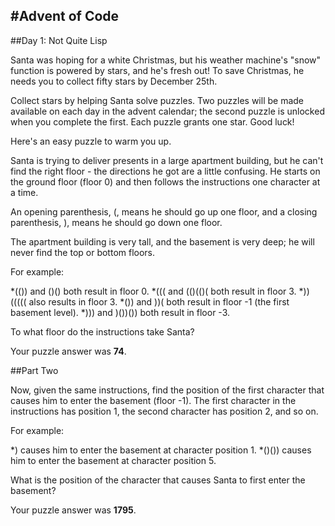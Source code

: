 #Advent of Code
---
##Day 1: Not Quite Lisp

Santa was hoping for a white Christmas, but his weather machine's "snow" function is powered by stars, and he's fresh out! To save Christmas, he needs you to collect fifty stars by December 25th.

Collect stars by helping Santa solve puzzles. Two puzzles will be made available on each day in the advent calendar; the second puzzle is unlocked when you complete the first. Each puzzle grants one star. Good luck!

Here's an easy puzzle to warm you up.

Santa is trying to deliver presents in a large apartment building, but he can't find the right floor - the directions he got are a little confusing. He starts on the ground floor (floor 0) and then follows the instructions one character at a time.

An opening parenthesis, (, means he should go up one floor, and a closing parenthesis, ), means he should go down one floor.

The apartment building is very tall, and the basement is very deep; he will never find the top or bottom floors.

For example:

*(()) and ()() both result in floor 0.
*((( and (()(()( both result in floor 3.
*))((((( also results in floor 3.
*()) and ))( both result in floor -1 (the first basement level).
*))) and )())()) both result in floor -3.

To what floor do the instructions take Santa?

Your puzzle answer was **74**.

##Part Two

Now, given the same instructions, find the position of the first character that causes him to enter the basement (floor -1). The first character in the instructions has position 1, the second character has position 2, and so on.

For example:

*) causes him to enter the basement at character position 1.
*()()) causes him to enter the basement at character position 5.

What is the position of the character that causes Santa to first enter the basement?

Your puzzle answer was **1795**.